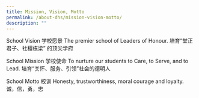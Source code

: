 ```yaml
---
title: Mission, Vision, Motto
permalink: /about-dhs/mission-vision-motto/
description: ""
---
```

School Vision 学校愿景
The premier school of Leaders of Honour.
培育“堂正君子、社稷栋梁” 的顶尖学府


School Mission 学校使命
To nurture our students to Care, to Serve, and to Lead.
培育“关怀、服务、引领”社会的德明人


School Motto 校训
Honesty, trustworthiness, moral courage and loyalty.
诚，信，勇，忠